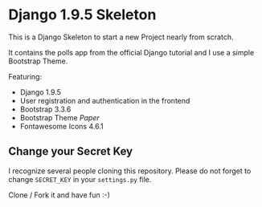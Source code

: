 # Django 1.9.5 Skeleton

This is a Django Skeleton to start a new Project nearly from scratch.

It contains the polls app from the official Django tutorial and I use a simple Bootstrap Theme.

Featuring:
* Django 1.9.5
* User registration and authentication in the frontend
* Bootstrap 3.3.6
* Bootstrap Theme *Paper*
* Fontawesome Icons 4.6.1


## Change your Secret Key
I recognize several people cloning this repository. Please do not forget to change `SECRET_KEY` in your `settings.py` file.

Clone / Fork it and have fun :-)
